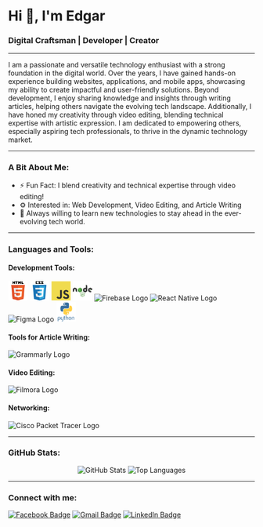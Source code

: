 # Hi 👋, I'm Edgar

### Digital Craftsman | Developer | Creator

---

I am a passionate and versatile technology enthusiast with a strong foundation in the digital world. Over the years, I have gained hands-on experience building websites, applications, and mobile apps, showcasing my ability to create impactful and user-friendly solutions. Beyond development, I enjoy sharing knowledge and insights through writing articles, helping others navigate the evolving tech landscape. Additionally, I have honed my creativity through video editing, blending technical expertise with artistic expression. I am dedicated to empowering others, especially aspiring tech professionals, to thrive in the dynamic technology market.

---

### A Bit About Me:

- ⚡ Fun Fact: I blend creativity and technical expertise through video editing!
- ⚙ Interested in: Web Development, Video Editing, and Article Writing
- 🚀 Always willing to learn new technologies to stay ahead in the ever-evolving tech world.

---

### Languages and Tools:

#### Development Tools:
<p align="left">
  <img src="https://raw.githubusercontent.com/devicons/devicon/master/icons/html5/html5-original-wordmark.svg" alt="HTML5 Logo" width="40" height="40"/>
  <img src="https://raw.githubusercontent.com/devicons/devicon/master/icons/css3/css3-original-wordmark.svg" alt="CSS3 Logo" width="40" height="40"/>
  <img src="https://raw.githubusercontent.com/devicons/devicon/master/icons/javascript/javascript-original.svg" alt="JavaScript Logo" width="40" height="40"/>
  <img src="https://raw.githubusercontent.com/devicons/devicon/master/icons/nodejs/nodejs-original-wordmark.svg" alt="Node.js Logo" width="40" height="40"/>
  <img src="https://www.vectorlogo.zone/logos/firebase/firebase-icon.svg" alt="Firebase Logo" width="40" height="40"/>
  <img src="https://reactnative.dev/img/header_logo.svg" alt="React Native Logo" width="40" height="40"/>
  <img src="https://www.vectorlogo.zone/logos/figma/figma-icon.svg" alt="Figma Logo" width="40" height="40"/>
  <img src="https://raw.githubusercontent.com/devicons/devicon/master/icons/python/python-original-wordmark.svg" alt="Python Logo" width="40" height="40"/>
</p>

#### Tools for Article Writing:
<p align="left"> 
  <img src="https://cdnlogo.com/images/2020/09/grammarly-logo-57206.png" alt="Grammarly Logo" width="40" height="40"/> 
</p>

#### Video Editing:
<p align="left">
  <img src="https://upload.wikimedia.org/wikipedia/en/e/ef/Filmora_Logo.png" alt="Filmora Logo" width="40" height="40"/>
</p>

#### Networking:
<p align="left">
  <img src="https://upload.wikimedia.org/wikipedia/commons/3/3b/Cisco_Packet_Tracer_Logo.png" alt="Cisco Packet Tracer Logo" width="40" height="40"/>
</p>

---

### GitHub Stats:

<p align="center">
  <img src="https://github-readme-stats.vercel.app/api?username=blortega&show_icons=true&theme=radical" alt="GitHub Stats"/>
  <img src="https://github-readme-stats.vercel.app/api/top-langs?username=blortega&layout=compact&theme=radical" alt="Top Languages"/>
</p>

---

### Connect with me:

[![Facebook Badge](https://img.shields.io/badge/-Facebook-1877F2?style=flat&logo=Facebook&logoColor=white)](https://www.facebook.com/blortega)
[![Gmail Badge](https://img.shields.io/badge/-degracia.edgarlouis@gmail.com-c14438?style=flat&logo=Gmail&logoColor=white)](mailto:degracia.edgarlouis@gmail.com)
[![LinkedIn Badge](https://img.shields.io/badge/-LinkedIn-blue?style=flat&logo=Linkedin&logoColor=white)](https://www.linkedin.com/in/edgar-louis-de-gracia-420592345/)
